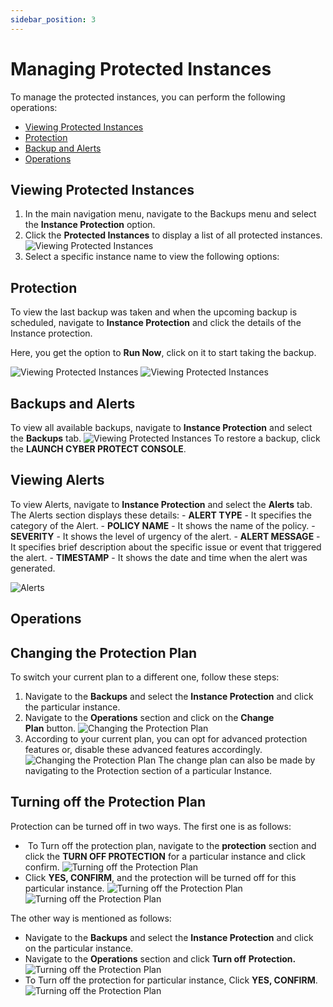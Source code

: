 ```yaml
---
sidebar_position: 3
---
```

# Managing Protected Instances

To manage the protected instances, you can perform the following operations:

- [Viewing Protected Instances](#viewing-protected-instances)
- [Protection](#protection)
- [Backup and Alerts](#backups-and-alerts)
- [Operations](#operations)
## Viewing Protected Instances

1. In the main navigation menu, navigate to the Backups menu and select the **Instance Protection** option.
2. Click the **Protected Instances** to display a list of all protected instances.
	![Viewing Protected Instances](img/ViewingProtectedInstances1.png)
3. Select a specific instance name to view the following options:

## Protection 

To view the last backup was taken and when the upcoming backup is scheduled, navigate to **Instance Protection** and click the details of the Instance protection.

Here, you get the option to **Run Now**, click on it to start taking the backup.

![Viewing Protected Instances](img/ViewingProtectedInstances2.png)
![Viewing Protected Instances](img/ViewingProtectedInstances3.png)

## Backups and Alerts

To view all available backups, navigate to **Instance Protection** and select the **Backups** tab.
	![Viewing Protected Instances](img/ViewingProtectedInstances4.png)
To restore a backup, click the **LAUNCH CYBER PROTECT CONSOLE**.

## Viewing Alerts

To view Alerts, navigate to **Instance Protection** and select the **Alerts** tab. The Alerts section displays these details:
	- **ALERT TYPE** - It specifies the category of the Alert.
	- **POLICY NAME** - It shows the name of the policy.
	- **SEVERITY** - It shows the level of urgency of the alert.
	- **ALERT MESSAGE** - It specifies brief description about the specific issue or event that triggered the alert.
	- **TIMESTAMP** - It shows the date and time when the alert was generated.
	  
![Alerts](img/IP3.png)

## Operations

## Changing the Protection Plan

To switch your current plan to a different one, follow these steps:

1. Navigate to the **Backups** and select the **Instance Protection** and click the particular instance.
2. Navigate to the **Operations** section and click on the **Change Plan** button.
	![Changing the Protection Plan](img/ChangingtheProtectionPlan1.png)
3. According to your current plan, you can opt for advanced protection features or, disable these advanced features accordingly.
	![Changing the Protection Plan](img/ChangingtheProtectionPlan2.png)
The change plan can also be made by navigating to the Protection section of a particular Instance.


## Turning off the Protection Plan

Protection can be turned off in two ways. The first one is as follows:

-  To Turn off the protection plan, navigate to the **protection** section and click the **TURN OFF PROTECTION** for a particular instance and click confirm.
	![Turning off the Protection Plan](img/TurningofftheProtectionPlan1.png)
- Click **YES, CONFIRM**, and the protection will be turned off for this particular instance.
	![Turning off the Protection Plan](img/TurningofftheProtectionPlan2.png)
	![Turning off the Protection Plan](img/TurningofftheProtectionPlan3.png)

The other way is mentioned as follows:

- Navigate to the **Backups** and select the **Instance Protection** and click on the particular instance.
- Navigate to the **Operations** section and click **Turn off** **Protection.**
	![Turning off the Protection Plan](img/TurningofftheProtectionPlan4.png)
- To Turn off the protection for particular instance, Click **YES, CONFIRM**.
	![Turning off the Protection Plan](img/TurningofftheProtectionPlan5.png)



